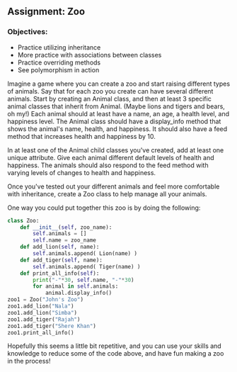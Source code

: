 ## Assignment: Zoo

### Objectives:

- Practice utilizing inheritance
- More practice with associations between classes
- Practice overriding methods
- See polymorphism in action

Imagine a game where you can create a zoo and start raising different types of animals. Say that for each zoo you create can have several different animals. Start by creating an Animal class, and then at least 3 specific animal classes that inherit from Animal. (Maybe lions and tigers and bears, oh my!) Each animal should at least have a name, an age, a health level, and happiness level. The Animal class should have a display_info method that shows the animal's name, health, and happiness. It should also have a feed method that increases health and happiness by 10.

In at least one of the Animal child classes you've created, add at least one unique attribute. Give each animal different default levels of health and happiness. The animals should also respond to the feed method with varying levels of changes to health and happiness.

Once you've tested out your different animals and feel more comfortable with inheritance, create a Zoo class to help manage all your animals.

One way you could put together this zoo is by doing the following:

```python
class Zoo:
    def __init__(self, zoo_name):
        self.animals = []
        self.name = zoo_name
    def add_lion(self, name):
        self.animals.append( Lion(name) )
    def add_tiger(self, name):
        self.animals.append( Tiger(name) )
    def print_all_info(self):
        print("-"*30, self.name, "-"*30)
        for animal in self.animals:
            animal.display_info()
zoo1 = Zoo("John's Zoo")
zoo1.add_lion("Nala")
zoo1.add_lion("Simba")
zoo1.add_tiger("Rajah")
zoo1.add_tiger("Shere Khan")
zoo1.print_all_info()
```

Hopefully this seems a little bit repetitive, and you can use your skills and knowledge to reduce some of the code above, and have fun making a zoo in the process!
